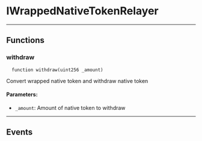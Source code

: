 # IWrappedNativeTokenRelayer




___

## Functions

### withdraw

```solidity
  function withdraw(uint256 _amount)
```

Convert wrapped native token and withdraw native token



#### Parameters:

- `_amount`: Amount of native token to withdraw


___

## Events

